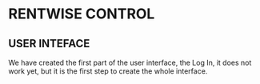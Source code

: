# RENTWISE CONTROL

## USER INTEFACE
We have created the first part of the user interface, the Log In, it does not work yet, but it is the first step to create the whole interface.


